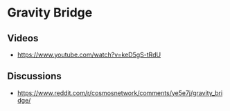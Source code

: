 # Gravity Bridge

## Videos
- https://www.youtube.com/watch?v=keD5gS-tRdU

## Discussions
- https://www.reddit.com/r/cosmosnetwork/comments/ye5e7j/gravity_bridge/
